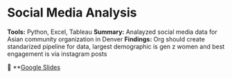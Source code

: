 # Social Media Analysis
**Tools:** Python, Excel, Tableau 
**Summary:** Analayzed social media data for Asian community organization in Denver
**Findings:** Org should create standarized pipeline for data, largest demographic is gen z women and best engagement is via instagram posts 

🔗 **[Google Slides](https://docs.google.com/presentation/d/11lLoh_zBUCxmZ7g4c4gSHTLR0yKtiVAZfuVoF3nZfh8/edit?usp=sharing)
